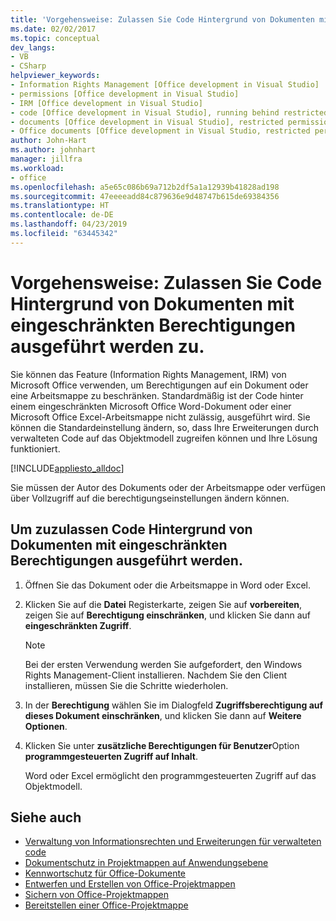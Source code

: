 ```yaml
---
title: 'Vorgehensweise: Zulassen Sie Code Hintergrund von Dokumenten mit eingeschränkten Berechtigungen ausgeführt werden zu.'
ms.date: 02/02/2017
ms.topic: conceptual
dev_langs:
- VB
- CSharp
helpviewer_keywords:
- Information Rights Management [Office development in Visual Studio]
- permissions [Office development in Visual Studio]
- IRM [Office development in Visual Studio]
- code [Office development in Visual Studio], running behind restricted documents
- documents [Office development in Visual Studio], restricted permissions
- Office documents [Office development in Visual Studio, restricted permissions
author: John-Hart
ms.author: johnhart
manager: jillfra
ms.workload:
- office
ms.openlocfilehash: a5e65c086b69a712b2df5a1a12939b41828ad198
ms.sourcegitcommit: 47eeeeadd84c879636e9d48747b615de69384356
ms.translationtype: HT
ms.contentlocale: de-DE
ms.lasthandoff: 04/23/2019
ms.locfileid: "63445342"
---
```

# <a name="how-to-permit-code-to-run-behind-documents-with-restricted-permissions"></a>Vorgehensweise: Zulassen Sie Code Hintergrund von Dokumenten mit eingeschränkten Berechtigungen ausgeführt werden zu.
  Sie können das Feature (Information Rights Management, IRM) von Microsoft Office verwenden, um Berechtigungen auf ein Dokument oder eine Arbeitsmappe zu beschränken. Standardmäßig ist der Code hinter einem eingeschränkten Microsoft Office Word-Dokument oder einer Microsoft Office Excel-Arbeitsmappe nicht zulässig, ausgeführt wird. Sie können die Standardeinstellung ändern, so, dass Ihre Erweiterungen durch verwalteten Code auf das Objektmodell zugreifen können und Ihre Lösung funktioniert.

 [!INCLUDE[appliesto_alldoc](../vsto/includes/appliesto-alldoc-md.md)]

 Sie müssen der Autor des Dokuments oder der Arbeitsmappe oder verfügen über Vollzugriff auf die berechtigungseinstellungen ändern können.

## <a name="to-permit-code-to-run-behind-documents-with-restricted-permissions"></a>Um zuzulassen Code Hintergrund von Dokumenten mit eingeschränkten Berechtigungen ausgeführt werden.

1. Öffnen Sie das Dokument oder die Arbeitsmappe in Word oder Excel.

2. Klicken Sie auf die **Datei** Registerkarte, zeigen Sie auf **vorbereiten**, zeigen Sie auf **Berechtigung einschränken**, und klicken Sie dann auf **eingeschränkten Zugriff**.

   > [!NOTE]
   > Bei der ersten Verwendung werden Sie aufgefordert, den Windows Rights Management-Client installieren. Nachdem Sie den Client installieren, müssen Sie die Schritte wiederholen.

3. In der **Berechtigung** wählen Sie im Dialogfeld **Zugriffsberechtigung auf dieses Dokument einschränken**, und klicken Sie dann auf **Weitere Optionen**.

4. Klicken Sie unter **zusätzliche Berechtigungen für Benutzer**Option **programmgesteuerten Zugriff auf Inhalt**.

   Word oder Excel ermöglicht den programmgesteuerten Zugriff auf das Objektmodell.

## <a name="see-also"></a>Siehe auch
- [Verwaltung von Informationsrechten und Erweiterungen für verwalteten code](../vsto/information-rights-management-and-managed-code-extensions-overview.md)
- [Dokumentschutz in Projektmappen auf Anwendungsebene](../vsto/document-protection-in-document-level-solutions.md)
- [Kennwortschutz für Office-Dokumente](../vsto/password-protection-on-office-documents.md)
- [Entwerfen und Erstellen von Office-Projektmappen](../vsto/designing-and-creating-office-solutions.md)
- [Sichern von Office-Projektmappen](../vsto/securing-office-solutions.md)
- [Bereitstellen einer Office-Projektmappe](../vsto/deploying-an-office-solution.md)
